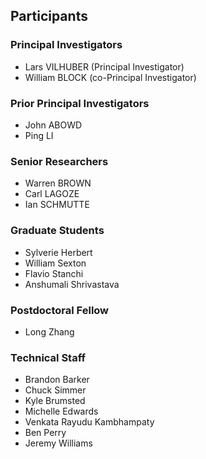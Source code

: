 ## Participants

### Principal Investigators
- Lars VILHUBER (Principal Investigator)
- William BLOCK (co-Principal Investigator)

### Prior Principal Investigators

- John ABOWD
- Ping LI 

### Senior Researchers
- Warren BROWN
- Carl LAGOZE 
- Ian SCHMUTTE

### Graduate Students
- Sylverie Herbert
- William Sexton
- Flavio Stanchi
- Anshumali Shrivastava

### Postdoctoral Fellow
- Long Zhang

### Technical Staff
- Brandon Barker
- Chuck Simmer
- Kyle Brumsted
- Michelle Edwards
- Venkata Rayudu Kambhampaty
- Ben Perry
- Jeremy Williams

